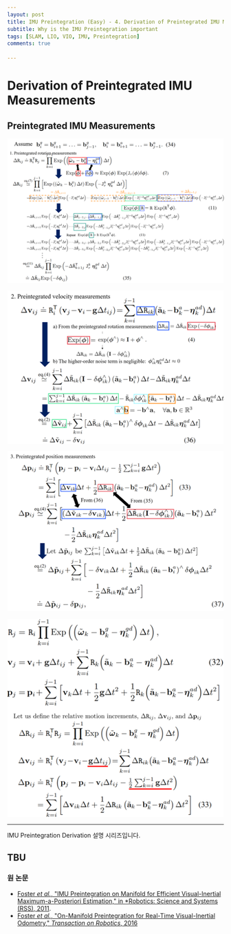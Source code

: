 ```yaml
---
layout: post
title: IMU Preintegration (Easy) - 4. Derivation of Preintegrated IMU Measurements
subtitle: Why is the IMU Preintegration important
tags: [SLAM, LIO, VIO, IMU, Preintegration]
comments: true

---
```


# Derivation of Preintegrated IMU Measurements



## Preintegrated IMU Measurements

![](/img/preintegration/preinteg_rot.png)

![](/img/preintegration/preinteg_vel.png)

![](/img/preintegration/preinteg_pos.png)

![](/img/preintegration/rel_motion_increments.png)




---

IMU Preintegration Derivation 설명 시리즈입니다.

TBU
---


### 원 논문

* [Foster *et al.*, "IMU Preintegration on Manifold for Efficient
Visual-Inertial Maximum-a-Posteriori Estimation," in *Robotics: Science and Systems (RSS), 2011](http://www.roboticsproceedings.org/rss11/p06.pdf).
* [Foster *et al.*, "On-Manifold Preintegration for Real-Time
Visual-Inertial Odometry," *Transaction on Robotics*, 2016](https://rpg.ifi.uzh.ch/docs/TRO16_forster.pdf)